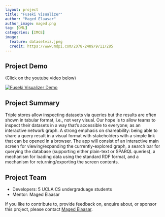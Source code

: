 ```yaml
---
layout: project
title: "Fuseki Visualizer"
author: "Maged Elaasar"
author_image: maged.png
tag: [OML]
categories: [IMCE]
image:
  feature: datasetviz.jpeg
  credit: https://www.mdpi.com/2078-2489/9/11/285
---
```


## Project Demo
(Click on the youtube video below)

[![Fuseki Visualizer Demo](https://img.youtube.com/vi/rs-jMp2yopY/0.jpg)](https://www.youtube.com/watch?v=rs-jMp2yopY)


## Project Summary

Triple stores allow inspecting datasets via queries but the results are often shown in tabular format, i.e., not very visual. Our hope is to allow teams to inspect their datasets in a way that’s accessible to everyone; as an interactive network graph. A strong emphasis on shareability: being able to share a query result in a visual format with stakeholders with a simple link that can be opened in a browser. The app will consist of an interactive main screen for viewing/expanding the currently-explored graph, a search bar for querying the database (supporting either plain-text or SPARQL queries), a mechanism for loading data using the standard RDF format, and a mechanism for returning/exporting the screen contents.

## Project Team

- Developers: 5 UCLA CS undergraduage students
- Mentor: Maged Elaasar

If you like to contribute to, provide feedback on, enquire about, or sponsor this project, please contact [Maged Elaasar](https://opencaesar.github.io/contributors/Maged%20Elaasar.html).